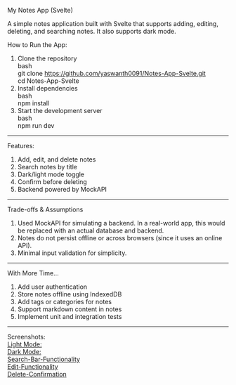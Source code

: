 My Notes App (Svelte)

A simple notes application built with Svelte that supports adding, editing, deleting, and searching notes. It also supports dark mode.

How to Run the App:
1. Clone the repository                                                                                                                                                                                              
 	bash                                                                                                                                                                                                         
	git clone https://github.com/yaswanth0091/Notes-App-Svelte.git                                                                                                                                               
	cd Notes-App-Svelte
2. Install dependencies                                                                                                                                                                                              
	bash                                                                                                                                                                                                         
	npm install
3. Start the development server                                                                                                                                                                                      
	bash                                                                                                                                                                                                         
	npm run dev
---------------------------------------------------------------------------------------------------------------------------------------
Features:
1. Add, edit, and delete notes
2. Search notes by title
3. Dark/light mode toggle
4. Confirm before deleting
5. Backend powered by MockAPI
--------------------------------------------------------------------------------------------------------------------------------------
Trade-offs & Assumptions
1. Used MockAPI for simulating a backend. In a real-world app, this would be replaced with an actual database and backend.
2. Notes do not persist offline or across browsers (since it uses an online API).
3. Minimal input validation for simplicity.
--------------------------------------------------------------------------------------------------------------------------------------
With More Time...
1. Add user authentication
2. Store notes offline using IndexedDB
3. Add tags or categories for notes
4. Support markdown content in notes
5. Implement unit and integration tests
-------------------------------------------------------------------------------------------------------------------------------------
Screenshots:                                                                                                                                                                                                         
[Light Mode:](https://github.com/yaswanth0091/Notes-App-Svelte/blob/main/screenshots/light-mode.png?raw=true)                                                                                                        
[Dark Mode:](https://github.com/yaswanth0091/Notes-App-Svelte/blob/main/screenshots/dark-mode.png?raw=true)                                                                                                          
[Search-Bar-Functionality](https://github.com/yaswanth0091/Notes-App-Svelte/blob/main/screenshots/search-bar-functionality.png?raw=true)                                                                             
[Edit-Functionality](https://github.com/yaswanth0091/Notes-App-Svelte/blob/main/screenshots/edit-functionality.png?raw=true)                                                                                         
[Delete-Confirmation](https://github.com/yaswanth0091/Notes-App-Svelte/blob/main/screenshots/delete-confirmation.png?raw=true)                                                                                       

